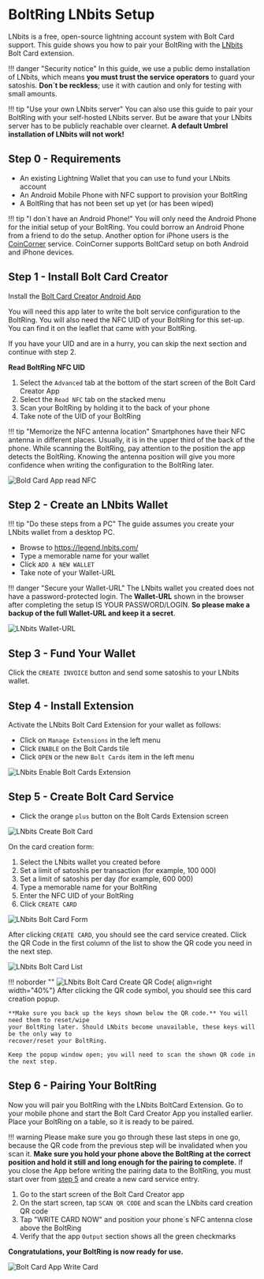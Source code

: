 # BoltRing LNbits Setup

LNbits is a free, open-source lightning account system with Bolt Card support. This guide shows you
how to pair your BoltRing with the [LNbits](https://lnbits.com/) Bolt Card extension.

!!! danger "Security notice"
    In this guide, we use a public demo installation of LNbits, which means **you must trust the
    service operators** to guard your satoshis. **Don´t be reckless**; use it with caution and only
    for testing with small amounts.

!!! tip "Use your own LNbits server"
    You can also use this guide to pair your BoltRing with your self-hosted LNbits server. But be
    aware that your LNbits server has to be publicly reachable over clearnet. **A default Umbrel
    installation of LNbits will not work!**

## Step 0 - Requirements

- An existing Lightning Wallet that you can use to fund your LNbits account
- An Android Mobile Phone with NFC support to provision your BoltRing
- A BoltRing that has not been set up yet (or has been wiped)

!!! tip "I don´t have an Android Phone!"
    You will only need the Android Phone for the initial setup of your BoltRing. You could borrow an
    Android Phone from a friend to do the setup. Another option for iPhone users is the
    [CoinCorner](https://www.coincorner.com/) service. CoinCorner supports BoltCard setup on both
    Android and iPhone devices.

## Step 1 - Install Bolt Card Creator

Install the
[Bolt Card Creator Android App](https://play.google.com/store/apps/details?id=com.lightningnfcapp)

You will need this app later to write the bolt service configuration to the BoltRing. You will also
need the NFC UID of your BoltRing for this set-up. You can find it on the leaflet that came with
your BoltRing.

If you have your UID and are in a hurry, you can skip the next section and continue with step 2.

**Read BoltRing NFC UID**

1. Select the `Advanced` tab at the bottom of the start screen of the Bolt Card Creator App
1. Select the `Read NFC` tab on the stacked menu
1. Scan your BoltRing by holding it to the back of your phone
1. Take note of the UID of your BoltRing

!!! tip "Memorize the NFC antenna location"
    Smartphones have their NFC antenna in different places. Usually, it is in the upper third of the
    back of the phone. While scanning the BoltRing, pay attention to the position the app detects
    the BoltRing. Knowing the antenna position will give you more confidence when writing the
    configuration to the BoltRing later.

![Bold Card App read NFC](images/bolt-card-app-read-nfc.png)

## Step 2 - Create an LNbits Wallet

!!! tip "Do these steps from a PC"
    The guide assumes you create your LNbits wallet from a desktop PC.

- Browse to https://legend.lnbits.com/
- Type a memorable name for your wallet
- Click `ADD A NEW WALLET`
- Take note of your Wallet-URL

!!! danger "Secure your Wallet-URL"
    The LNbits wallet you created does not have a password-protected login. The **Wallet-URL** shown
    in the browser after completing the setup IS YOUR PASSWORD/LOGIN. **So please make a backup of
    the full Wallet-URL and keep it a secret**.

![LNbits Wallet-URL](images/lnbits-wallet-url.png)

## Step 3 - Fund Your Wallet

Click the `CREATE INVOICE` button and send some satoshis to your LNbits wallet.

## Step 4 - Install Extension

Activate the LNbits Bolt Card Extension for your wallet as follows:

- Click on `Manage Extensions` in the left menu
- Click `ENABLE` on the Bolt Cards tile
- Click `OPEN` or the new `Bolt Cards` item in the left menu

![LNbits Enable Bolt Cards Extension](images/lnbits-enable-bolt-card-extension.png)

## Step 5 - Create Bolt Card Service

- Click the orange `plus` button on the Bolt Cards Extension screen

![LNbits Create Bolt Card](images/lnbits-create-bolt-card.png)

On the card creation form:

1. Select the LNbits wallet you created before
1. Set a limit of satoshis per transaction (for example, 100 000)
1. Set a limit of satoshis per day (for example, 600 000)
1. Type a memorable name for your BoltRing
1. Enter the NFC UID of your BoltRing
1. Click `CREATE CARD`

![LNbits Bolt Card Form](images/lnbits-bolt-card-form.png)

After clicking `CREATE CARD`, you should see the card service created. Click the QR Code in the
first column of the list to show the QR code you need in the next step.

![LNbits Bolt Card List](images/lnbits-bolt-card-list.png)

!!! noborder ""
    ![LNbits Bolt Card Create QR Code](images/lnbits-create-card-qr.png){ align=right width="40%"}
    After clicking the QR code symbol, you should see this card creation popup.

    **Make sure you back up the keys shown below the QR code.** You will need them to reset/wipe
    your BoltRing later. Should LNbits become unavailable, these keys will be the only way to
    recover/reset your BoltRing.

    Keep the popup window open; you will need to scan the shown QR code in the next step.

## Step 6 - Pairing Your BoltRing

Now you will pair you BoltRing with the LNbits BoltCard Extension. Go to your mobile phone and start
the Bolt Card Creator App you installed earlier. Place your BoltRing on a table, so it is ready to
be paired.

!!! warning
    Please make sure you go through these last steps in one go, because the QR code from the
    previous step will be invalidated when you scan it. **Make sure you hold your phone above the
    BoltRing at the correct position and hold it still and long enough for the pairing to
    complete.** If you close the App before writing the pairing data to the BoltRing, you must start
    over from [step 5](#step-5-create-bolt-card-service) and create a new card service entry.

1. Go to the start screen of the Bolt Card Creator app
1. On the start screen, tap `SCAN QR CODE` and scan the LNbits card creation QR code
1. Tap "WRITE CARD NOW" and position your phone´s NFC antenna close above the BoltRing
1. Verify that the app `Output` section shows all the green checkmarks

**Congratulations, your BoltRing is now ready for use.**

![Bolt Card App Write Card](images/bolt-card-app-write-card.png)
